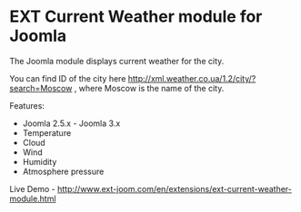 EXT Current Weather module for Joomla
=======================

The Joomla module displays current weather for the city.

You can find ID of the city here http://xml.weather.co.ua/1.2/city/?search=Moscow , where Moscow is the name of the city.

Features:

 - Joomla 2.5.x - Joomla 3.x
 - Temperature
 - Cloud
 - Wind
 - Humidity
 - Atmosphere pressure
 
 Live Demo - http://www.ext-joom.com/en/extensions/ext-current-weather-module.html

